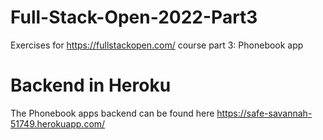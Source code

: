 # Full-Stack-Open-2022-Part3
Exercises for https://fullstackopen.com/ course part 3: Phonebook app

# Backend in Heroku
The Phonebook apps backend can be found here https://safe-savannah-51749.herokuapp.com/
